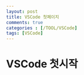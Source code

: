 ```yaml
---
layout: post
title: VSCode 첫페이지 
comments: true
categories : [/TOOL/VSCode]
tags: [VSCode] 
---
```


# VSCode 첫시작